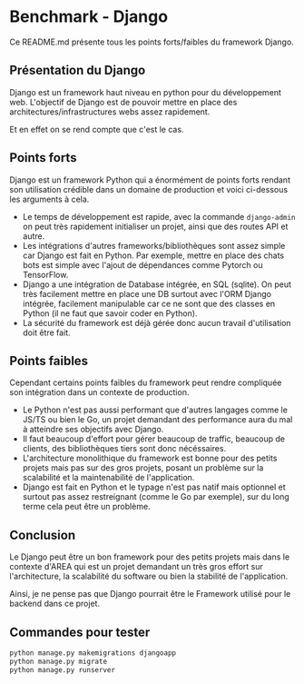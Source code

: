 # Benchmark - Django

Ce README.md présente tous les points forts/faibles du framework Django.

## Présentation du Django

Django est un framework haut niveau en python pour du développement web. L'objectif de Django est de pouvoir mettre en place des architectures/infrastructures webs assez rapidement.

Et en effet on se rend compte que c'est le cas.

## Points forts

Django est un framework Python qui a énormément de points forts rendant son utilisation crédible dans un domaine de production et voici ci-dessous les arguments à cela.

* Le temps de développement est rapide, avec la commande `django-admin` on peut très rapidement initialiser un projet, ainsi que des routes API et autre.
* Les intégrations d'autres frameworks/bibliothèques sont assez simple car Django est fait en Python. Par exemple, mettre en place des chats bots est simple avec l'ajout de dépendances comme Pytorch ou TensorFlow.
* Django a une intégration de Database intégrée, en SQL (sqlite). On peut très facilement mettre en place une DB surtout avec l'ORM Django intégrée, facilement manipulable car ce ne sont que des classes en Python (il ne faut que savoir coder en Python).
* La sécurité du framework est déjà gérée donc aucun travail d'utilisation doit être fait.

## Points faibles

Cependant certains points faibles du framework peut rendre compliquée son intégration dans un contexte de production.

* Le Python n'est pas aussi performant que d'autres langages comme le JS/TS ou bien le Go, un projet demandant des performance aura du mal à atteindre ses objectifs avec Django.
* Il faut beaucoup d'effort pour gérer beaucoup de traffic, beaucoup de clients, des bibliothèques tiers sont donc nécéssaires.
* L'architecture monolithique du framework est bonne pour des petits projets mais pas sur des gros projets, posant un problème sur la scalabilité et la maintenabilité de l'application.
* Django est fait en Python et le typage n'est pas natif mais optionnel et surtout pas assez restreignant (comme le Go par exemple), sur du long terme cela peut être un problème.

## Conclusion

Le Django peut être un bon framework pour des petits projets mais dans le contexte d'AREA qui est un projet demandant un très gros effort sur l'architecture, la scalabilité du software ou bien la stabilité de l'application.

Ainsi, je ne pense pas que Django pourrait être le Framework utilisé pour le backend dans ce projet.

## Commandes pour tester

```sh
python manage.py makemigrations djangoapp
python manage.py migrate
python manage.py runserver
```
